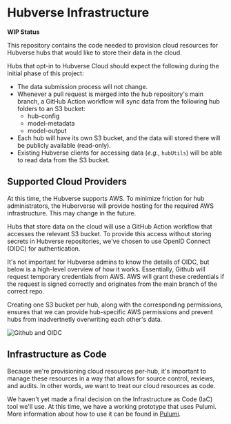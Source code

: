 # Hubverse Infrastructure

**WIP Status**

This repository contains the code needed to provision cloud resources for Hubverse hubs that would like
to store their data in the cloud.

Hubs that opt-in to Hubverse Cloud should expect the following during the initial phase of this project:

- The data submission process will not change.
- Whenever a pull request is merged into the hub repository's main branch, a GitHub Action workflow will
   sync data from the following hub folders to an S3 bucket:
    - hub-config
    - model-metadata
    - model-output
- Each hub will have its own S3 bucket, and the data will stored there will be publicly available (read-only).
- Existing Hubverse clients for accessing data (_e.g._, `hubUtils`) will be able to read data from the S3 bucket.

## Supported Cloud Providers

At this time, the Hubverse supports AWS. To minimize friction for hub administrators, the Huberverse will
provide hosting for the required AWS infrastructure. This may change in the future.

Hubs that store data on the cloud will use a GitHub Action workflow that accesses the relevant S3 bucket. 
To provide this access without storing secrets in Hubverse repositories, we've chosen to use OpenID Connect (OIDC) for authentication.

It's not important for Hubverse admins to know the details of OIDC, but below is a high-level overview of how it works. Essentially, Github will request temporary credentials from AWS. AWS will grant these credentials if the request is signed correctly and originates from the main branch of the correct repo.

Creating one S3 bucket per hub, along with the corresponding permissions, ensures that we can provide hub-specific AWS permissions and prevent hubs from inadvertnetly overwriting each other's data.

![Github and OIDC](https://docs.github.com/assets/cb-63262/mw-1440/images/help/actions/oidc-architecture.webp)

## Infrastructure as Code

Because we're provisioning cloud resources per-hub, it's important to manage these resources in a way that allows for source control, reviews, and audits. In other words, we want to treat our cloud resources as code.

We haven't yet made a final decision on the Infrastructure as Code (IaC) tool we'll use. At this time, we have a working prototype that uses Pulumi. More information about how to use it can be found in [Pulumi](pulumi).